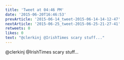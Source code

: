 ```yaml
---
title: 'Tweet at 04:46 PM'
date: '2015-06-20T16:46:53'
prevArticle: '2015-06-14_tweet-2015-06-14-14-12-47'
nextArticle: '2015-06-25_tweet-2015-06-25-21-27-41'
retweets: 0
likes: 0
text: "@clerkinj @IrishTimes scary stuff..."
---
```

@clerkinj @IrishTimes scary stuff...